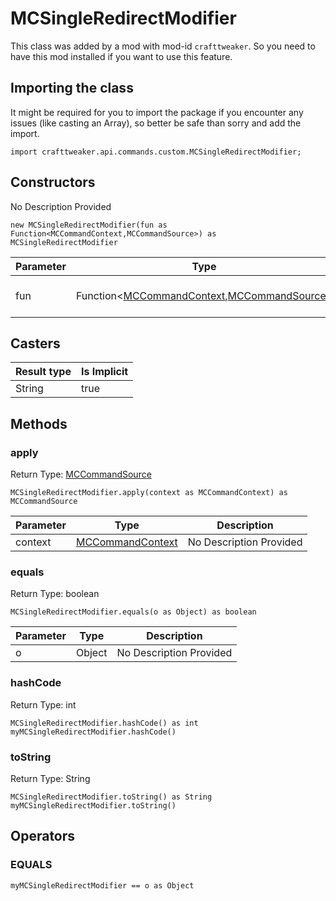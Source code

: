 # MCSingleRedirectModifier

This class was added by a mod with mod-id `crafttweaker`. So you need to have this mod installed if you want to use this feature.

## Importing the class

It might be required for you to import the package if you encounter any issues (like casting an Array), so better be safe than sorry and add the import.
```zenscript
import crafttweaker.api.commands.custom.MCSingleRedirectModifier;
```


## Constructors

No Description Provided
```zenscript
new MCSingleRedirectModifier(fun as Function<MCCommandContext,MCCommandSource>) as MCSingleRedirectModifier
```
| Parameter | Type | Description |
|-----------|------|-------------|
| fun | Function&lt;[MCCommandContext](/vanilla/api/commands/custom/MCCommandContext),[MCCommandSource](/vanilla/api/commands/custom/MCCommandSource)&gt; | No Description Provided |

## Casters

| Result type | Is Implicit |
|-------------|-------------|
| String | true |

## Methods

### apply

Return Type: [MCCommandSource](/vanilla/api/commands/custom/MCCommandSource)

```zenscript
MCSingleRedirectModifier.apply(context as MCCommandContext) as MCCommandSource
```
| Parameter | Type | Description |
|-----------|------|-------------|
| context | [MCCommandContext](/vanilla/api/commands/custom/MCCommandContext) | No Description Provided |
### equals

Return Type: boolean

```zenscript
MCSingleRedirectModifier.equals(o as Object) as boolean
```
| Parameter | Type | Description |
|-----------|------|-------------|
| o | Object | No Description Provided |
### hashCode

Return Type: int

```zenscript
MCSingleRedirectModifier.hashCode() as int
myMCSingleRedirectModifier.hashCode()
```
### toString

Return Type: String

```zenscript
MCSingleRedirectModifier.toString() as String
myMCSingleRedirectModifier.toString()
```

## Operators

### EQUALS

```zenscript
myMCSingleRedirectModifier == o as Object
```



